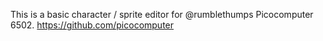 This is a basic character / sprite editor for @rumblethumps Picocomputer 6502.
https://github.com/picocomputer

